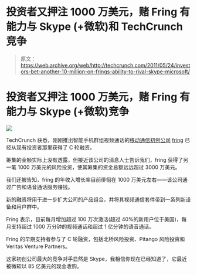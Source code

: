 # 投资者又押注 1000 万美元，赌 Fring 有能力与 Skype (+微软)和 TechCrunch 竞争

> 原文：<https://web.archive.org/web/http://techcrunch.com/2011/05/24/investors-bet-another-10-million-on-frings-ability-to-rival-skype-microsoft/>

# 投资者又押注 1000 万美元，赌 Fring 有能力与 Skype (+微软)竞争

![](img/011e6bebf65dec469ea31abd935a233e.png)

TechCrunch 获悉，刚刚推出智能手机群组视频通话的[移动通信初创公司](https://web.archive.org/web/20230203085200/http://blog.fring.com/en/?p=2914) [fring](https://web.archive.org/web/20230203085200/http://www.fring.com/) 已经从现有投资者那里获得了 C 轮融资。

筹集的金额实际上没有透露，但接近该公司的消息人士告诉我们，fring 获得了另一笔 1000 万美元的风险投资，使其筹集的资金总额远远超过 3000 万美元。

我们还被告知，fring 的年收入增长率目前徘徊在 1000 万美元左右——该公司通过广告和语音通话服务赚钱。

新的融资将用于进一步扩大公司的产品组合，并将其视频通信套件带到一系列新设备和用户群中。

Fring 表示，目前每月增加超过 100 万次激活(超过 40%的新用户位于美国)，每月支持超过 1000 万分钟的视频通话和超过 1 亿分钟的语音通话。

Fring 的早期支持者参与了 C 轮融资，包括北桥风险投资、Pitango 风险投资和 Veritas Venture Partners。

这家初创公司最大的竞争对手显然是 Skype，我相信你现在已经知道了，它最近被微软以 85 亿美元的现金收购。